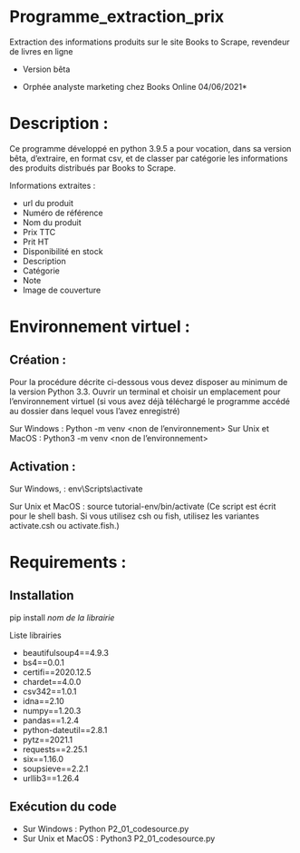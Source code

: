 # Programme_extraction_prix
Extraction des informations produits sur le site Books to Scrape, revendeur de livres en ligne
- Version bêta

* Orphée analyste marketing chez Books Online 04/06/2021*

 # Description :
Ce programme développé en python 3.9.5 a pour vocation, dans sa version bêta, d’extraire, en format csv, 
et de classer par catégorie les informations des produits distribués par Books to Scrape.

Informations extraites :
-	url du produit
-	Numéro de référence
-	Nom du produit
-	Prix TTC
-	Prit HT
-	Disponibilité en stock
-	Description
-	Catégorie
-	Note
-	Image de couverture

# Environnement virtuel : 

## Création :
Pour la procédure décrite ci-dessous vous devez disposer au minimum de la version Python 3.3.
Ouvrir un terminal et choisir un emplacement pour l’environnement virtuel
(si vous avez déjà téléchargé le programme accédé au dossier dans lequel vous l’avez enregistré)

Sur Windows :
Python -m venv <non de l’environnement>
Sur Unix et MacOS :
Python3 -m venv <non de l’environnement>     

## Activation :
Sur Windows, :
env\Scripts\activate

Sur Unix et MacOS  :
source tutorial-env/bin/activate
(Ce script est écrit pour le shell bash. Si vous utilisez csh ou fish, utilisez les variantes activate.csh ou activate.fish.)

# Requirements :

## Installation 
pip install *nom de la librairie*
  
Liste librairies
  
- beautifulsoup4==4.9.3
- bs4==0.0.1
- certifi==2020.12.5
- chardet==4.0.0
- csv342==1.0.1
- idna==2.10
- numpy==1.20.3
- pandas==1.2.4
- python-dateutil==2.8.1
- pytz==2021.1
- requests==2.25.1
- six==1.16.0
- soupsieve==2.2.1
- urllib3==1.26.4


## Exécution du code

- Sur Windows :
Python  P2_01_codesource.py
- Sur Unix et MacOS :
Python3  P2_01_codesource.py

